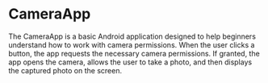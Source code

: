 # CameraApp
The CameraApp is a basic Android application designed to help beginners understand how to work with camera permissions. When the user clicks a button, the app requests the necessary camera permissions. If granted, the app opens the camera, allows the user to take a photo, and then displays the captured photo on the screen.
